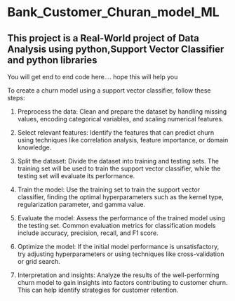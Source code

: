 # Bank_Customer_Churan_model_ML
## This project is a Real-World project of Data Analysis using python,Support Vector Classifier and python libraries
You will get end to end code here....
hope this will help you


To create a churn model using a support vector classifier, follow these steps:

1. Preprocess the data: Clean and prepare the dataset by handling missing values, encoding categorical variables, and scaling numerical features.

2. Select relevant features: Identify the features that can predict churn using techniques like correlation analysis, feature importance, or domain knowledge.

3. Split the dataset: Divide the dataset into training and testing sets. The training set will be used to train the support vector classifier, while the testing set will evaluate its performance.

4. Train the model: Use the training set to train the support vector classifier, finding the optimal hyperparameters such as the kernel type, regularization parameter, and gamma value.

5. Evaluate the model: Assess the performance of the trained model using the testing set. Common evaluation metrics for classification models include accuracy, precision, recall, and F1 score.

6. Optimize the model: If the initial model performance is unsatisfactory, try adjusting hyperparameters or using techniques like cross-validation or grid search.

7. Interpretation and insights: Analyze the results of the well-performing churn model to gain insights into factors contributing to customer churn. This can help identify strategies for customer retention.

